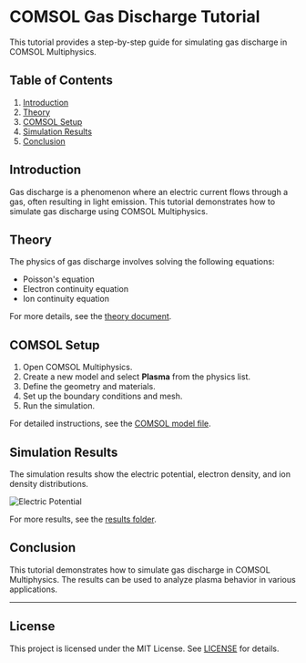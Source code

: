 # COMSOL Gas Discharge Tutorial

This tutorial provides a step-by-step guide for simulating gas discharge in COMSOL Multiphysics.

## Table of Contents
1. [Introduction](#introduction)
2. [Theory](#theory)
3. [COMSOL Setup](#comsol-setup)
4. [Simulation Results](#simulation-results)
5. [Conclusion](#conclusion)

## Introduction
Gas discharge is a phenomenon where an electric current flows through a gas, often resulting in light emission. This tutorial demonstrates how to simulate gas discharge using COMSOL Multiphysics.

## Theory
The physics of gas discharge involves solving the following equations:
- Poisson's equation
- Electron continuity equation
- Ion continuity equation

For more details, see the [theory document](https://github.com/SaifaldeenALKADHIM/SaifaldeenALKADHIM.github.io/blob/master/Comsol/theory/ElectricDischargeModuleUsersGuide.pdf).

## COMSOL Setup
1. Open COMSOL Multiphysics.
2. Create a new model and select **Plasma** from the physics list.
3. Define the geometry and materials.
4. Set up the boundary conditions and mesh.
5. Run the simulation.

For detailed instructions, see the [COMSOL model file](comsol_files/gas_discharge.mph).

## Simulation Results
The simulation results show the electric potential, electron density, and ion density distributions.

![Electric Potential](images/electric_potential.png)

For more results, see the [results folder](results/).

## Conclusion
This tutorial demonstrates how to simulate gas discharge in COMSOL Multiphysics. The results can be used to analyze plasma behavior in various applications.

---

## License
This project is licensed under the MIT License. See [LICENSE](LICENSE) for details.

